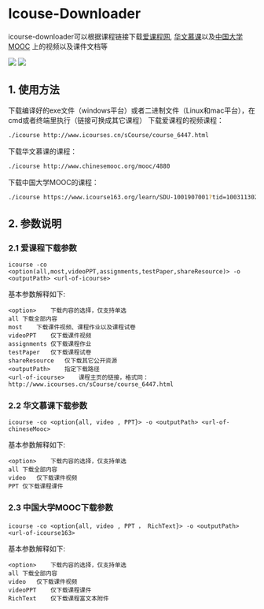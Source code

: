 # Icouse-Downloader
icourse-downloader可以根据课程链接下载[爱课程网](https://www.icourses.cn/home/), [华文慕课](http://www.chinesemooc.org)以及[中国大学MOOC](https://www.icourse163.org) 上的视频以及课件文档等

![](https://img.shields.io/github/repo-size/webscrapingproject/icourse-downloader) ![](https://img.shields.io/github/v/release/webscrapingproject/icourse-downloader)

## 1. 使用方法
下载编译好的exe文件（windows平台）或者二进制文件（Linux和mac平台），在cmd或者终端里执行（链接可换成其它课程）
下载爱课程的视频课程：

```bash
./icourse http://www.icourses.cn/sCourse/course_6447.html
```
下载华文慕课的课程：
```bash
./icourse http://www.chinesemooc.org/mooc/4880
```
下载中国大学MOOC的课程：
```bash
./icourse https://www.icourse163.org/learn/SDU-1001907001?tid=1003113029
```
## 2. 参数说明
### 2.1 爱课程下载参数
```
icourse -co <option(all,most,videoPPT,assignments,testPaper,shareResource)> -o <outputPath> <url-of-icourse>
```
基本参数解释如下:
```
<option>	下载内容的选择，仅支持单选
all	下载全部内容
most	下载课件视频、课程作业以及课程试卷
videoPPT	仅下载课件视频
assignments	仅下载课程作业
testPaper	仅下载课程试卷
shareResource	仅下载其它公开资源
<outputPath>	指定下载路径
<url-of-icourse>	课程主页的链接，格式同：http://www.icourses.cn/sCourse/course_6447.html
```
### 2.2 华文慕课下载参数
```
icourse -co <option{all, video , PPT}> -o <outputPath> <url-of-chineseMooc>
```
基本参数解释如下:
```
<option>	下载内容的选择，仅支持单选
all	下载全部内容
video	仅下载课件视频
PPT	仅下载课程课件
```

### 2.3 中国大学MOOC下载参数
```
icourse -co <option{all, video , PPT ， RichText}> -o <outputPath> <url-of-icourse163>
```
基本参数解释如下:
```
<option>	下载内容的选择，仅支持单选
all	下载全部内容
video	仅下载课件视频
videoPPT	仅下载课程课件
RichText	仅下载课程富文本附件
```